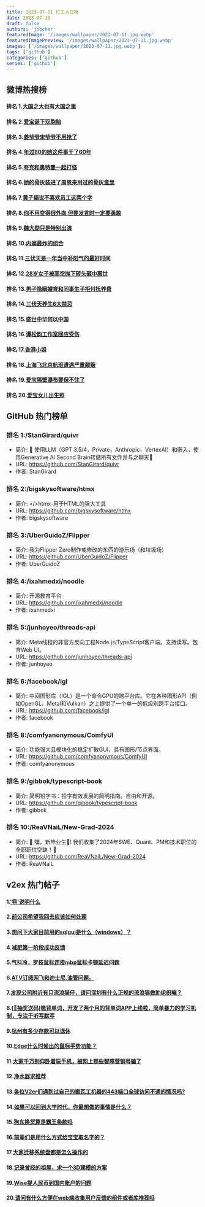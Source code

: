 ```yaml
---
title: 2023-07-11 打工人日报
date: 2023-07-11
draft: false
authors: 'jobcher'
featuredImage: '/images/wallpaper/2023-07-11.jpg.webp'
featuredImagePreview: '/images/wallpaper/2023-07-11.jpg.webp'
images: ['/images/wallpaper/2023-07-11.jpg.webp']
tags: ['github']
categories: ['github']
series: ['github']
---
```


## 微博热搜榜

#### 排名 1.[大国之大也有大国之重](https://s.weibo.com/weibo?q=大国之大也有大国之重)
#### 排名 2.[爱宝诞下双胞胎](https://s.weibo.com/weibo?q=爱宝诞下双胞胎)
#### 排名 3.[姜爷爷宋爷爷不用抢了](https://s.weibo.com/weibo?q=姜爷爷宋爷爷不用抢了)
#### 排名 4.[年过80的她这件事干了60年](https://s.weibo.com/weibo?q=年过80的她这件事干了60年)
#### 排名 5.[夸克和奥特曼一起打怪](https://s.weibo.com/weibo?q=夸克和奥特曼一起打怪)
#### 排名 6.[她的骨灰装进了周恩来用过的骨灰盒里](https://s.weibo.com/weibo?q=她的骨灰装进了周恩来用过的骨灰盒里)
#### 排名 7.[黄子韬说不喜欢员工这两个字](https://s.weibo.com/weibo?q=黄子韬说不喜欢员工这两个字)
#### 排名 8.[你不用变得很外向 但要发言时一定要勇敢](https://s.weibo.com/weibo?q=你不用变得很外向但要发言时一定要勇敢)
#### 排名 9.[魏大勋只是特别出演](https://s.weibo.com/weibo?q=魏大勋只是特别出演)
#### 排名 10.[内娱最炸的组合](https://s.weibo.com/weibo?q=内娱最炸的组合)
#### 排名 11.[三伏天是一年当中补阳气的最好时间](https://s.weibo.com/weibo?q=三伏天是一年当中补阳气的最好时间)
#### 排名 12.[28岁女子被高空抛下砖头砸中离世](https://s.weibo.com/weibo?q=28岁女子被高空抛下砖头砸中离世)
#### 排名 13.[男子隐瞒婚育和同事生子拒付抚养费](https://s.weibo.com/weibo?q=男子隐瞒婚育和同事生子拒付抚养费)
#### 排名 14.[三伏天养生6大禁忌](https://s.weibo.com/weibo?q=三伏天养生6大禁忌)
#### 排名 15.[盛世中华何以中国](https://s.weibo.com/weibo?q=盛世中华何以中国)
#### 排名 16.[谭松韵工作室回应受伤](https://s.weibo.com/weibo?q=谭松韵工作室回应受伤)
#### 排名 17.[香港小姐](https://s.weibo.com/weibo?q=香港小姐)
#### 排名 18.[上海飞北京航班遭遇严重颠簸](https://s.weibo.com/weibo?q=上海飞北京航班遭遇严重颠簸)
#### 排名 19.[爱宝隔壁瀑布要保不住了](https://s.weibo.com/weibo?q=爱宝隔壁瀑布要保不住了)
#### 排名 20.[爱宝女儿出生照](https://s.weibo.com/weibo?q=爱宝女儿出生照)
## GitHub 热门榜单

### 排名 1:/StanGirard/quivr
- 简介: 🧠 使用LLM（GPT 3.5/4，Private，Anthropic，VertexAI）和嵌入，使用Generative AI Second Brain转储所有文件并与之聊天🧠
- URL: https://github.com/StanGirard/quivr
- 作者: StanGirard 

### 排名 2:/bigskysoftware/htmx
- 简介: </>htmx-用于HTML的强大工具
- URL: https://github.com/bigskysoftware/htmx
- 作者: bigskysoftware 

### 排名 3:/UberGuidoZ/Flipper
- 简介: 我为Flipper Zero制作或修改的东西的游乐场（和垃圾场）
- URL: https://github.com/UberGuidoZ/Flipper
- 作者: UberGuidoZ 

### 排名 4:/ixahmedxi/noodle
- 简介: 开源教育平台
- URL: https://github.com/ixahmedxi/noodle
- 作者: ixahmedxi 

### 排名 5:/junhoyeo/threads-api
- 简介: Meta线程的非官方反向工程Node.js/TypeScript客户端。支持读写。包含Web UI。
- URL: https://github.com/junhoyeo/threads-api
- 作者: junhoyeo 

### 排名 6:/facebook/igl
- 简介: 中间图形库（IGL）是一个命令GPU的跨平台库。它在各种图形API（例如OpenGL、Metal和Vulkan）之上提供了一个单一的低级别跨平台接口。
- URL: https://github.com/facebook/igl
- 作者: facebook 

### 排名 8:/comfyanonymous/ComfyUI
- 简介: 功能强大且模块化的稳定扩散GUI，具有图形/节点界面。
- URL: https://github.com/comfyanonymous/ComfyUI
- 作者: comfyanonymous 

### 排名 9:/gibbok/typescript-book
- 简介: 简明铅字书：铅字有效发展的简明指南。自由和开源。
- URL: https://github.com/gibbok/typescript-book
- 作者: gibbok 

### 排名 10:/ReaVNaiL/New-Grad-2024
- 简介: 👋 嘿，新毕业生🎉! 我们收集了2024年SWE、Quant、PM和技术职位的全职职位空缺！🚀
- URL: https://github.com/ReaVNaiL/New-Grad-2024
- 作者: ReaVNaiL 

## v2ex 热门帖子

#### 1.['卷'说明什么](https://www.v2ex.com/t/955676#reply123)
#### 2.[前公司希望我回去应该如何处理](https://www.v2ex.com/t/955698#reply41)
#### 3.[想问下大家目前用的sqlgui是什么（windows）？](https://www.v2ex.com/t/955678#reply32)
#### 4.[减肥第一阶段成功反馈](https://www.v2ex.com/t/955704#reply32)
#### 5.[气抖冷，罗技鼠标连接mbp鼠标卡顿延迟问题](https://www.v2ex.com/t/955700#reply21)
#### 6.[ATV订阅网飞和迪士尼,油管问题。](https://www.v2ex.com/t/955692#reply20)
#### 7.[发现公司附近有只流浪猫仔，请问深圳有什么正规的流浪猫救助组织嘛？](https://www.v2ex.com/t/955685#reply18)
#### 8.[[🎁抽奖送码]嗯背单词，开发了两个月的背单词APP上线啦，简单暴力的学习机制，专注于听写默写](https://www.v2ex.com/t/955717#reply18)
#### 9.[杭州有多少存款可以退休](https://www.v2ex.com/t/955706#reply17)
#### 10.[Edge什么时候出的鼠标手势功能？](https://www.v2ex.com/t/955686#reply15)
#### 11.[大家千万别仰卧着玩手机，被网上那些智障营销号骗了](https://www.v2ex.com/t/955718#reply14)
#### 12.[净水器求推荐](https://www.v2ex.com/t/955680#reply13)
#### 13.[各位V2er们遇到过自己的搬瓦工机器的443端口全球访问不通的情况吗?](https://www.v2ex.com/t/955708#reply12)
#### 14.[如果可以回到大学时代，你最想做的事情是什么？](https://www.v2ex.com/t/955714#reply12)
#### 15.[狗东换货算是霸王条款吗](https://www.v2ex.com/t/955687#reply10)
#### 16.[前辈们是用什么方式给宝宝取名字的？](https://www.v2ex.com/t/955720#reply10)
#### 17.[大家迁移系统盘都是怎么操作的](https://www.v2ex.com/t/955709#reply8)
#### 18.[记录曾经的祖屋，求一个3D建模的方案](https://www.v2ex.com/t/955707#reply6)
#### 19.[Wise提人民币到国内账户的问题](https://www.v2ex.com/t/955712#reply5)
#### 20.[请问有什么方便在web端收集用户反馈的组件或者库推荐吗](https://www.v2ex.com/t/955681#reply4)
